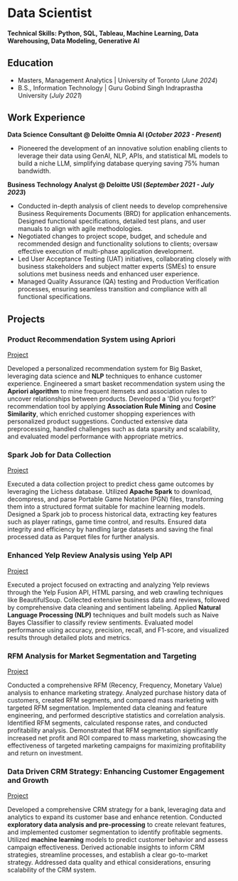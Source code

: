 # Data Scientist

#### Technical Skills: Python, SQL, Tableau, Machine Learning, Data Warehousing, Data Modeling, Generative AI

## Education					       		
- Masters, Management Analytics | University of Toronto (_June 2024_)	 			        		
- B.S., Information Technology | Guru Gobind Singh Indraprastha University (_July 2021_)

## Work Experience
**Data Science Consultant @ Deloitte Omnia AI (_October 2023 - Present_)**
- Pioneered the development of an innovative solution enabling clients to leverage their data using GenAI, NLP, APIs, and statistical ML models to build a niche LLM, simplifying database querying saving 75% human bandwidth.

**Business Technology Analyst @ Deloitte USI (_September 2021 - July 2023_)**
- Conducted in-depth analysis of client needs to develop comprehensive Business Requirements Documents (BRD) for application enhancements. Designed functional specifications, detailed test plans, and user manuals to align with agile methodologies.
- Negotiated changes to project scope, budget, and schedule and recommended design and functionality solutions to clients; oversaw effective execution of multi-phase application development.
- Led User Acceptance Testing (UAT) initiatives, collaborating closely with business stakeholders and subject matter experts (SMEs) to ensure solutions met business needs and enhanced user experience.
- Managed Quality Assurance (QA) testing and Production Verification processes, ensuring seamless transition and compliance with all functional specifications.

## Projects
### Product Recommendation System using Apriori
[Project](https://github.com/mridullllll/Product-Recommendation-System/tree/main)

Developed a personalized recommendation system for Big Basket, leveraging data science and **NLP** techniques to enhance customer experience. Engineered a smart basket recommendation system using the **Apriori algorithm** to mine frequent itemsets and association rules to uncover relationships between products. Developed a 'Did you forget?' recommendation tool by applying **Association Rule Mining** and **Cosine Similarity**, which enriched customer shopping experiences with personalized product suggestions. Conducted extensive data preprocessing, handled challenges such as data sparsity and scalability, and evaluated model performance with appropriate metrics.

### Spark Job for Data Collection
[Project](https://github.com/mridullllll/Spark-Job-for-Data-Collection)

Executed a data collection project to predict chess game outcomes by leveraging the Lichess database. Utilized **Apache Spark** to download, decompress, and parse Portable Game Notation (PGN) files, transforming them into a structured format suitable for machine learning models. Designed a Spark job to process historical data, extracting key features such as player ratings, game time control, and results. Ensured data integrity and efficiency by handling large datasets and saving the final processed data as Parquet files for further analysis. 

### Enhanced Yelp Review Analysis using Yelp API
[Project](https://github.com/mridullllll/Enhanced-Yelp-Review-Sentiment-Analysis-Using-Yelp-API/tree/main)

Executed a project focused on extracting and analyzing Yelp reviews through the Yelp Fusion API, HTML parsing, and web crawling techniques like BeautifulSoup. Collected extensive business data and reviews, followed by comprehensive data cleaning and sentiment labeling. Applied **Natural Language Processing (NLP)** techniques and built models such as Naive Bayes Classifier to classify review sentiments. Evaluated model performance using accuracy, precision, recall, and F1-score, and visualized results through detailed plots and metrics.

### RFM Analysis for Market Segmentation and Targeting
[Project](https://github.com/mridullllll/RFM-Analysis-for-Market-Segmentation-and-Targeting)

Conducted a comprehensive RFM (Recency, Frequency, Monetary Value) analysis to enhance marketing strategy. Analyzed purchase history data of customers, created RFM segments, and compared mass marketing with targeted RFM segmentation. Implemented data cleaning and feature engineering, and performed descriptive statistics and correlation analysis. Identified RFM segments, calculated response rates, and conducted profitability analysis. Demonstrated that RFM segmentation significantly increased net profit and ROI compared to mass marketing, showcasing the effectiveness of targeted marketing campaigns for maximizing profitability and return on investment.

### Data Driven CRM Strategy: Enhancing Customer Engagement and Growth
[Project](https://github.com/mridullllll/Data-Driven-CRM-Strategy-Enhancing-Customer-Engagement-and-Growth)

Developed a comprehensive CRM strategy for a bank, leveraging data and analytics to expand its customer base and enhance retention. Conducted **exploratory data analysis and pre-processing** to create relevant features, and implemented customer segmentation to identify profitable segments. Utilized **machine learning** models to predict customer behavior and assess campaign effectiveness. Derived actionable insights to inform CRM strategies, streamline processes, and establish a clear go-to-market strategy. Addressed data quality and ethical considerations, ensuring scalability of the CRM system.
